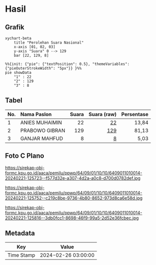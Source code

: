 # Hasil

## Grafik

```mermaid
xychart-beta
    title "Perolehan Suara Nasional"
    x-axis [01, 02, 03]
    y-axis "Suara" 0 --> 129
    bar [22, 129, 8]
```

```mermaid
%%{init: {"pie": {"textPosition": 0.5}, "themeVariables": {"pieOuterStrokeWidth": "5px"}} }%%
pie showData
    "1" : 22
    "2" : 129
    "3" : 8
```

## Tabel

| No. | Nama Paslon    | Suara | Suara (raw) | Persentase |
|:--- |:-------------- | -----:| -----------:| ----------:|
| 1   | ANIES MUHAIMIN | 22    | [22][p-1]   | 13,84      |
| 2   | PRABOWO GIBRAN | 129   | [129][p-2]  | 81,13      |
| 3   | GANJAR MAHFUD  | 8     | [8][p-3]    | 5,03       |


[p-1]: https://github.com/gigit-pemilu/pemilu-2024/blob/main/pilpres/hitung-suara/sub/64-kalimantan-timur/sub/09-penajam-paser-utara/sub/01-penajam/sub/1010-nenang/sub/014-tps/sub/paslon-1.txt
[p-2]: https://github.com/gigit-pemilu/pemilu-2024/blob/main/pilpres/hitung-suara/sub/64-kalimantan-timur/sub/09-penajam-paser-utara/sub/01-penajam/sub/1010-nenang/sub/014-tps/sub/paslon-2.txt
[p-3]: https://github.com/gigit-pemilu/pemilu-2024/blob/main/pilpres/hitung-suara/sub/64-kalimantan-timur/sub/09-penajam-paser-utara/sub/01-penajam/sub/1010-nenang/sub/014-tps/sub/paslon-3.txt

## Foto C Plano

https://sirekap-obj-formc.kpu.go.id/aaca/pemilu/ppwp/64/09/01/10/10/6409011010014-20240221-125723--f577d32e-a307-4d2a-a0c8-d700d0782def.jpg

https://sirekap-obj-formc.kpu.go.id/aaca/pemilu/ppwp/64/09/01/10/10/6409011010014-20240221-125752--c219c8be-9736-4b80-8652-973d8ca6e58d.jpg

https://sirekap-obj-formc.kpu.go.id/aaca/pemilu/ppwp/64/09/01/10/10/6409011010014-20240221-125816--3db0fcc1-8698-46f9-99a5-2d52e36fcbec.jpg


## Metadata

| Key        | Value               |
| ---------- | ------------------- |
| Time Stamp | 2024-02-26 03:00:00 |



